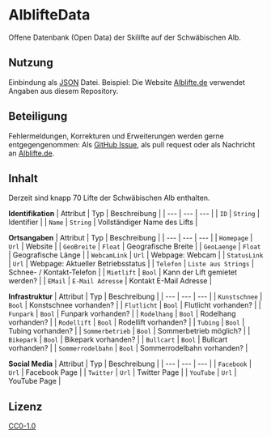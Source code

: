 # AlblifteData
Offene Datenbank (Open Data) der Skilifte auf der Schwäbischen Alb.

## Nutzung
Einbindung als [JSON](https://github.com/SkiLib/AlblifteData/data-export/json/Alblifte.json) Datei. Beispiel: Die Website [Alblifte.de](http://www.alblifte.de) verwendet Angaben aus diesem Repository.

## Beteiligung
Fehlermeldungen, Korrekturen und Erweiterungen werden gerne entgegengenommen: Als [GitHub Issue](https://github.com/SkiLib/AlblifteData/issues), als pull request oder als Nachricht an [Alblifte.de](http://www.alblifte.de/kontakt).

## Inhalt
Derzeit sind knapp 70 Lifte der Schwäbischen Alb enthalten.

**Identifikation**
| Attribut | Typ      | Beschreibung |
| ---      | ---      | --- |
| `ID`     | `String` | Identifier |
| `Name`   | `String` | Vollständiger Name des Lifts |

**Ortsangaben**
| Attribut     | Typ                  | Beschreibung |
| ---          | ---                  | --- |
| `Homepage`   |  `Url`               | Website |
| `GeoBreite`  |  `Float`             |  Geografische Breite |
| `GeoLaenge`  |  `Float`             |  Geografische Länge |
| `WebcamLink` |  `Url`               | Webpage: Webcam |
| `StatusLink` |  `Url`               | Webpage: Aktueller Betriebsstatus |
| `Telefon`    |  `Liste aus Strings` | Schnee- / Kontakt-Telefon |
| `Mietlift`   |  `Bool`              | Kann der Lift gemietet werden? |
| `EMail`      |  `E-Mail Adresse`    | Kontakt E-Mail Adresse |

**Infrastruktur**
| Attribut          | Typ     | Beschreibung |
| ---               | ---     | --- |
| `Kunstschnee`     |  `Bool` | Konstschnee vorhanden? |
| `Flutlicht`       |  `Bool` | Flutlicht vorhanden? |
| `Funpark`         |  `Bool` | Funpark vorhanden? |
| `Rodelhang`       |  `Bool` | Rodelhang vorhanden? |
| `Rodellift`       |  `Bool` | Rodellift vorhanden? |
| `Tubing`          |  `Bool` | Tubing vorhanden? |
| `Sommerbetrieb`   |  `Bool` | Sommerbetrieb möglich? |
| `Bikepark`        |  `Bool` | Bikepark vorhanden? |
| `Bullcart`        |  `Bool` | Bullcart vorhanden? |
| `Sommerrodelbahn` |  `Bool` | Sommerrodelbahn vorhanden? |

**Social Media**
| Attribut   | Typ    | Beschreibung |
| ---        | ---    | --- |
| `Facebook` |  `Url` | Facebook Page |
| `Twitter`  |  `Url` | Twitter Page |
| `YouTube`  |  `Url` | YouTube Page |

## Lizenz
[CC0-1.0](https://choosealicense.com/licenses/cc0-1.0)
